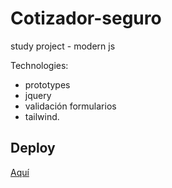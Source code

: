# Cotizador-seguro
study project - modern js


Technologies:
* prototypes 
* jquery
* validación formularios
* tailwind.

## Deploy

[Aquí](https://eager-roentgen-342879.netlify.app/)





